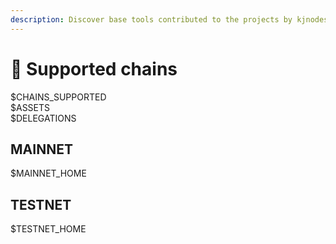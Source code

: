 ```yaml
---
description: Discover base tools contributed to the projects by kjnodes team.
---
```


# 🖤 Supported chains
$CHAINS_SUPPORTED \
$ASSETS \
$DELEGATIONS

## MAINNET

$MAINNET_HOME
## TESTNET

$TESTNET_HOME
